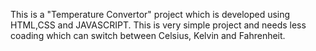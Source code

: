 This is a "Temperature Convertor" project which is developed using HTML,CSS and JAVASCRIPT.
This is very simple project and needs less coading which can switch between Celsius, Kelvin and Fahrenheit.

